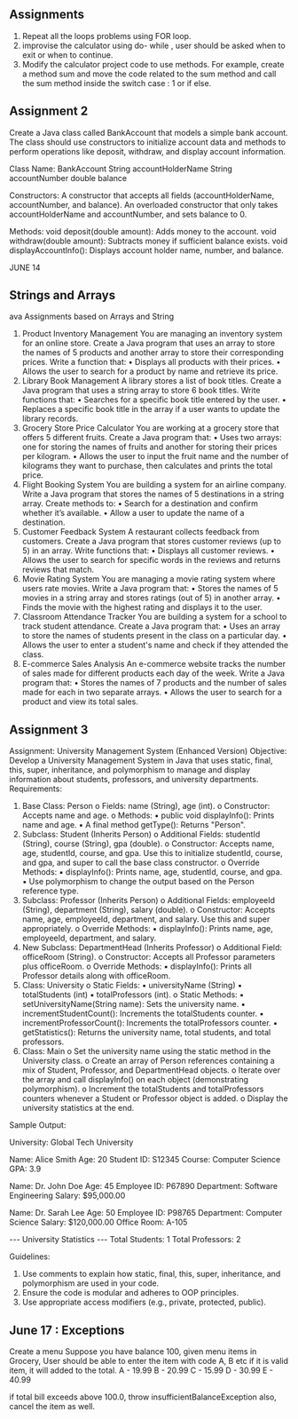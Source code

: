 ## Assignments

1. Repeat all the loops problems using FOR loop. 
2. improvise the calculator using do- while , 
user should be asked when to exit or when to continue. 
3. Modify the calculator project code to use methods. 
For example, 
create a method sum and move the code related to the sum method and
call the sum method inside the switch case : 1 or if else. 



## Assignment 2 

Create a Java class called BankAccount that models a simple bank account.
The class should use constructors to initialize account data and methods to 
perform operations like deposit, withdraw, and display account information.

Class Name: BankAccount
String accountHolderName
String accountNumber
double balance

Constructors:
A constructor that accepts all fields (accountHolderName, accountNumber, and balance).
An overloaded constructor that only takes accountHolderName and accountNumber, 
and sets balance to 0.

Methods:
void deposit(double amount): Adds money to the account.
void withdraw(double amount): Subtracts money if sufficient balance exists.
void displayAccountInfo(): Displays account holder name, number, and balance.


JUNE 14 
## Strings and Arrays 

ava Assignments based on Arrays and String
1. Product Inventory Management
   You are managing an inventory system for an online store. Create a Java program that uses an
   array to store the names of 5 products and another array to store their corresponding prices.
   Write a function that:
   • Displays all products with their prices.
   • Allows the user to search for a product by name and retrieve its price.
2. Library Book Management
   A library stores a list of book titles. Create a Java program that uses a string array to store 6 book
   titles. Write functions that:
   • Searches for a specific book title entered by the user.
   • Replaces a specific book title in the array if a user wants to update the library records.
3. Grocery Store Price Calculator
   You are working at a grocery store that offers 5 different fruits. Create a Java program that:
   • Uses two arrays: one for storing the names of fruits and another for storing their prices
   per kilogram.
   • Allows the user to input the fruit name and the number of kilograms they want to
   purchase, then calculates and prints the total price.
4. Flight Booking System
   You are building a system for an airline company. Write a Java program that stores the names of
   5 destinations in a string array. Create methods to:
   • Search for a destination and confirm whether it’s available.
   • Allow a user to update the name of a destination.
5. Customer Feedback System
   A restaurant collects feedback from customers. Create a Java program that stores customer
   reviews (up to 5) in an array. Write functions that:
   • Displays all customer reviews.
   • Allows the user to search for specific words in the reviews and returns reviews that
   match.
6. Movie Rating System
   You are managing a movie rating system where users rate movies. Write a Java program that:
   • Stores the names of 5 movies in a string array and stores ratings (out of 5) in another
   array.
   • Finds the movie with the highest rating and displays it to the user.
7. Classroom Attendance Tracker
   You are building a system for a school to track student attendance. Create a Java program that:
   • Uses an array to store the names of students present in the class on a particular day.
   • Allows the user to enter a student's name and check if they attended the class.
8. E-commerce Sales Analysis
   An e-commerce website tracks the number of sales made for different products each day of the
   week. Write a Java program that:
   • Stores the names of 7 products and the number of sales made for each in two separate
   arrays.
   • Allows the user to search for a product and view its total sales.



## Assignment 3
Assignment: University Management System (Enhanced Version)
Objective:
Develop a University Management System in Java that uses static, final, this, super, inheritance, and polymorphism to manage and display information about students, professors, and university departments.
Requirements:
1. Base Class: Person
   o Fields: name (String), age (int).
   o Constructor: Accepts name and age.
   o Methods:
   ▪ public void displayInfo(): Prints name and age.
   ▪ A final method getType(): Returns "Person".
2. Subclass: Student (Inherits Person)
   o Additional Fields: studentId (String), course (String), gpa (double).
   o Constructor: Accepts name, age, studentId, course, and gpa. Use this to initialize studentId, course, and gpa, and super to call the base class constructor.
   o Override Methods:
   ▪ displayInfo(): Prints name, age, studentId, course, and gpa.
   ▪ Use polymorphism to change the output based on the Person reference type.
3. Subclass: Professor (Inherits Person)
   o Additional Fields: employeeId (String), department (String), salary (double).
   o Constructor: Accepts name, age, employeeId, department, and salary. Use this and super appropriately.
   o Override Methods:
   ▪ displayInfo(): Prints name, age, employeeId, department, and salary.
4. New Subclass: DepartmentHead (Inherits Professor)
   o Additional Field: officeRoom (String).
   o Constructor: Accepts all Professor parameters plus officeRoom.
   o Override Methods:
   ▪ displayInfo(): Prints all Professor details along with officeRoom.
5. Class: University
   o Static Fields:
   ▪ universityName (String)
   ▪ totalStudents (int)
   ▪ totalProfessors (int).
   o Static Methods:
   ▪ setUniversityName(String name): Sets the university name.
   ▪ incrementStudentCount(): Increments the totalStudents counter.
   ▪ incrementProfessorCount(): Increments the totalProfessors counter.
   ▪ getStatistics(): Returns the university name, total students, and total professors.
6. Class: Main
   o Set the university name using the static method in the University class.
   o Create an array of Person references containing a mix of Student, Professor, and DepartmentHead objects.
   o Iterate over the array and call displayInfo() on each object (demonstrating polymorphism).
   o Increment the totalStudents and totalProfessors counters whenever a Student or Professor object is added.
   o Display the university statistics at the end.


Sample Output:

University: Global Tech University

Name: Alice Smith
Age: 20
Student ID: S12345
Course: Computer Science
GPA: 3.9

Name: Dr. John Doe
Age: 45
Employee ID: P67890
Department: Software Engineering
Salary: $95,000.00

Name: Dr. Sarah Lee
Age: 50
Employee ID: P98765
Department: Computer Science
Salary: $120,000.00
Office Room: A-105

--- University Statistics ---
Total Students: 1
Total Professors: 2

Guidelines:
1. Use comments to explain how static, final, this, super, inheritance, and polymorphism are used in your code.
2. Ensure the code is modular and adheres to OOP principles.
3. Use appropriate access modifiers (e.g., private, protected, public).




## June 17 : Exceptions

Create a menu
Suppose you have balance 100,
given menu items in Grocery,
User should be able to enter the item with code A, B etc
if it is valid item, it will added to the total.
A  - 19.99
B  - 20.99
C  - 15.99
D  - 30.99
E  - 40.99

if total bill exceeds above 100.0, throw insufficientBalanceException
also, cancel the item as well.















